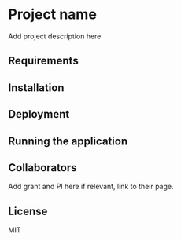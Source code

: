 # Project name
 Add project description here

## Requirements

## Installation

## Deployment

## Running the application

## Collaborators
Add grant and PI here if relevant, link to their page.

## License
MIT
